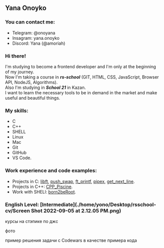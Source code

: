 ## Yana Onoyko

### You can contact me:
* Telegram: @onoyana
* Insagram: yana.onoyko
* Discord: Yana (@amoriah)

### Hi there! 
I'm studying to become a frontend developer and I'm only at the beginning of my journey.<br/>
Now I'm taking a course in ***rs-school*** (GIT, HTML, CSS, JavaScript, Browser API, NodeJS, Algorithms).<br/>
Also I'm studying in ***School 21*** in Kazan.<br/>
I want to learn the necessary tools to be in demand in the market and make useful and beautiful things.

### My skills: 
* C
* C++
* SHELL
* Linux
* Mac
* Git
* GitHub
* VS Code. 

### Work experience and code examples:
* Projects in C: [libft][1], [push_swap](https://github.com/amoriah/push_swap), [ft_printf](https://github.com/amoriah/ft_printf), [pipex](https://github.com/amoriah/pipex), [get_next_line](https://github.com/amoriah/get_next_line).
* Projects in C++: [CPP_Piscine](https://github.com/amoriah/cpp-module_amor).
* Work with SHELl: [born2beRoot](https://github.com/amoriah/born2beroot).

[1]: https://github.com/amoriah/libft

### English Level: [Intermediate](./home/yono/Desktop/rsschool-cv/Screen Shot 2022-09-05 at 2.12.05 PM.png)

курсы на стэпике по джc

фото

пример решения задачи с Codewars в качестве примера кода

